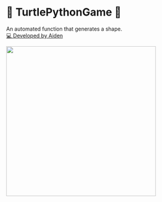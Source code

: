 # 🚧 TurtlePythonGame 🚧
An automated function that generates a shape. <br>
[💻 Developed by Aiden](https://www.linkedin.com/in/aiden-onyenwenu/)

<img src="https://i.ytimg.com/vi/1NnD9dh0Kcg/maxresdefault.jpg" data-canonical-src="https://i.ytimg.com/vi/1NnD9dh0Kcg/maxresdefault.jpg" width="400" />
